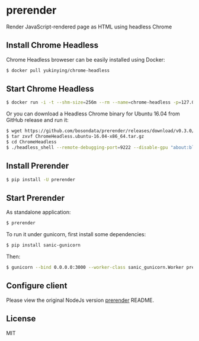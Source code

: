 # prerender

Render JavaScript-rendered page as HTML using headless Chrome

## Install Chrome Headless

Chrome Headless broweser can be easily installed using Docker:

```bash
$ docker pull yukinying/chrome-headless
```

## Start Chrome Headless

```bash
$ docker run -i -t --shm-size=256m --rm --name=chrome-headless -p=127.0.0.1:9222:9222 yukinying/chrome-headless "about:blank"
```

Or you can download a Headless Chrome binary for Ubuntu 16.04 from GitHub release and run it:

```bash
$ wget https://github.com/bosondata/prerender/releases/download/v0.3.0/ChromeHeadless.ubuntu-16.04-x86_64.tar.gz
$ tar zxvf ChromeHeadless.ubuntu-16.04-x86_64.tar.gz
$ cd ChromeHeadless
$ ./headless_shell --remote-debugging-port=9222 --disable-gpu "about:blank"
```

## Install Prerender

```bash
$ pip install -U prerender
```

## Start Prerender

As standalone application:

```bash
$ prerender
```

To run it under gunicorn, first install some dependencies:

```bash
$ pip install sanic-gunicorn
```

Then:

```bash
$ gunicorn --bind 0.0.0.0:3000 --worker-class sanic_gunicorn.Worker prerender.app:app
```

## Configure client

Please view the original NodeJs version [prerender](https://github.com/prerender/prerender#official-middleware) README.

## License

MIT
